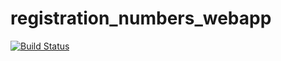 # registration_numbers_webapp

[![Build Status](https://travis-ci.org/Pumlani/registration_numbers_webapp.svg?branch=master)](https://travis-ci.org/Pumlani/registration_numbers_webapp)
